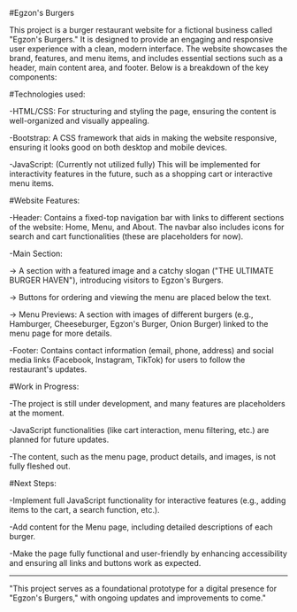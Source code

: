 #Egzon's Burgers

This project is a burger restaurant website for a fictional business called "Egzon's Burgers." It is designed to provide an engaging and responsive user experience with a clean, modern interface. The website showcases the brand, features, and menu items, and includes essential sections such as a header, main content area, and footer. Below is a breakdown of the key components:

#Technologies used:

-HTML/CSS: For structuring and styling the page, ensuring the content is well-organized and visually appealing.

-Bootstrap: A CSS framework that aids in making the website responsive, ensuring it looks good on both desktop and mobile devices.

-JavaScript: (Currently not utilized fully) This will be implemented for interactivity features in the future, such as a shopping cart or interactive menu items.

#Website Features:

-Header: Contains a fixed-top navigation bar with links to different sections of the website: Home, Menu, and About. The navbar also includes icons for search and cart functionalities (these are placeholders for now).

-Main Section:

-> A section with a featured image and a catchy slogan ("THE ULTIMATE BURGER HAVEN"), introducing visitors to Egzon's Burgers.

-> Buttons for ordering and viewing the menu are placed below the text.

-> Menu Previews: A section with images of different burgers (e.g., Hamburger, Cheeseburger, Egzon's Burger, Onion Burger) linked to the menu page for more details.


-Footer: Contains contact information (email, phone, address) and social media links (Facebook, Instagram, TikTok) for users to follow the restaurant's updates.


#Work in Progress:

-The project is still under development, and many features are placeholders at the moment.

-JavaScript functionalities (like cart interaction, menu filtering, etc.) are planned for future updates.

-The content, such as the menu page, product details, and images, is not fully fleshed out.


#Next Steps:

-Implement full JavaScript functionality for interactive features (e.g., adding items to the cart, a search function, etc.).

-Add content for the Menu page, including detailed descriptions of each burger.

-Make the page fully functional and user-friendly by enhancing accessibility and ensuring all links and buttons work as expected.


-----------------------------------------------------
"This project serves as a foundational prototype for a digital presence for "Egzon's Burgers," with ongoing updates and improvements to come."
